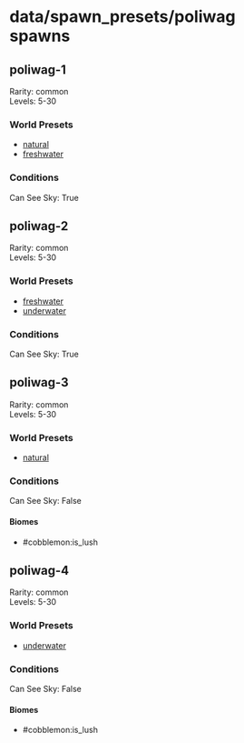 # data/spawn_presets/poliwag spawns  
  
## poliwag-1  
Rarity: common  
Levels: 5-30  
  
### World Presets  
* [natural](/data/world_presets/natural.md)  
* [freshwater](/data/world_presets/freshwater.md)  
  
### Conditions  
Can See Sky: True  
  
## poliwag-2  
Rarity: common  
Levels: 5-30  
  
### World Presets  
* [freshwater](/data/world_presets/freshwater.md)  
* [underwater](/data/world_presets/underwater.md)  
  
### Conditions  
Can See Sky: True  
  
## poliwag-3  
Rarity: common  
Levels: 5-30  
  
### World Presets  
* [natural](/data/world_presets/natural.md)  
  
### Conditions  
Can See Sky: False  
  
#### Biomes  
  * #cobblemon:is_lush
  
  
## poliwag-4  
Rarity: common  
Levels: 5-30  
  
### World Presets  
* [underwater](/data/world_presets/underwater.md)  
  
### Conditions  
Can See Sky: False  
  
#### Biomes  
  * #cobblemon:is_lush
  
